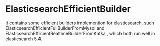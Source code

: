 # ElasticsearchEfficientBuilder
It contains some efficient builders implemention for elasticsearch, such ElasticsearchEfficientFullBuilderFromMysql and ElasticsearchEfficientRealtimeBuilderFromKafka , which both run well in elasticsearch 5.4.
